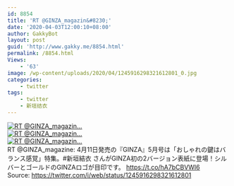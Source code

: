 ```yaml
---
id: 8854
title: 'RT @GINZA_magazin&#8230;'
date: '2020-04-03T12:00:10+08:00'
author: GakkyBot
layout: post
guid: 'http://www.gakky.me/8854.html'
permalink: /8854.html
Views:
    - '63'
image: /wp-content/uploads/2020/04/1245916298321612801_0.jpg
categories:
    - twitter
tags:
    - twitter
    - 新垣结衣
---
```


[![RT @GINZA_magazin...](http://www.yui-aragaki.org/wp-content/uploads/2020/04/1245916298321612801_0.jpg)](http://www.yui-aragaki.org/wp-content/uploads/2020/04/1245916298321612801_0.jpg)  
[![RT @GINZA_magazin...](http://www.yui-aragaki.org/wp-content/uploads/2020/04/1245916298321612801_1.jpg)](http://www.yui-aragaki.org/wp-content/uploads/2020/04/1245916298321612801_1.jpg)  
[![RT @GINZA_magazin...](http://www.yui-aragaki.org/wp-content/uploads/2020/04/1245916298321612801_2.jpg)](http://www.yui-aragaki.org/wp-content/uploads/2020/04/1245916298321612801_2.jpg)  
RT @GINZA\_magazine: 4月11日発売の『GINZA』5月号は「おしゃれの鍵はバランス感覚」特集。#新垣結衣 さんがGINZA初の2バージョン表紙に登場！シルバーとゴールドのGINZAロゴが目印です。 https://t.co/hA7bCBVWI6  
Source: <https://twitter.com/i/web/status/1245916298321612801>
